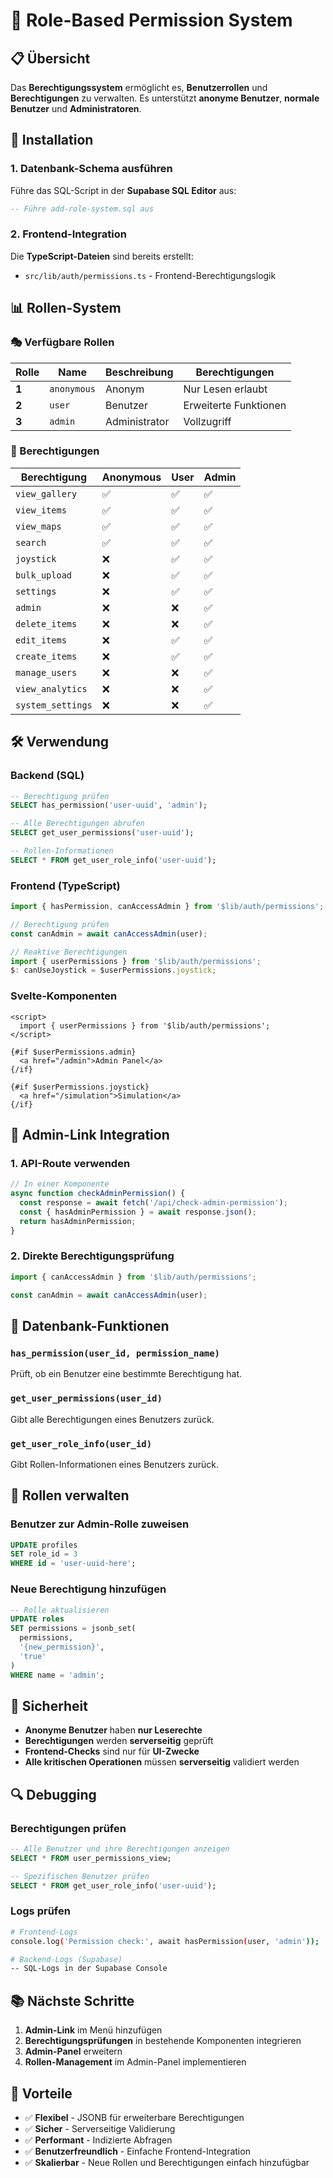 # 🎯 Role-Based Permission System

## 📋 Übersicht

Das **Berechtigungssystem** ermöglicht es, **Benutzerrollen** und **Berechtigungen** zu verwalten. Es unterstützt **anonyme Benutzer**, **normale Benutzer** und **Administratoren**.

## 🚀 Installation

### 1. Datenbank-Schema ausführen

Führe das SQL-Script in der **Supabase SQL Editor** aus:

```sql
-- Führe add-role-system.sql aus
```

### 2. Frontend-Integration

Die **TypeScript-Dateien** sind bereits erstellt:
- `src/lib/auth/permissions.ts` - Frontend-Berechtigungslogik

## 📊 Rollen-System

### 🎭 Verfügbare Rollen

| Rolle | Name | Beschreibung | Berechtigungen |
|-------|------|--------------|----------------|
| **1** | `anonymous` | Anonym | Nur Lesen erlaubt |
| **2** | `user` | Benutzer | Erweiterte Funktionen |
| **3** | `admin` | Administrator | Vollzugriff |

### 🔐 Berechtigungen

| Berechtigung | Anonymous | User | Admin |
|--------------|-----------|------|-------|
| `view_gallery` | ✅ | ✅ | ✅ |
| `view_items` | ✅ | ✅ | ✅ |
| `view_maps` | ✅ | ✅ | ✅ |
| `search` | ✅ | ✅ | ✅ |
| `joystick` | ❌ | ✅ | ✅ |
| `bulk_upload` | ❌ | ✅ | ✅ |
| `settings` | ❌ | ✅ | ✅ |
| `admin` | ❌ | ❌ | ✅ |
| `delete_items` | ❌ | ❌ | ✅ |
| `edit_items` | ❌ | ✅ | ✅ |
| `create_items` | ❌ | ✅ | ✅ |
| `manage_users` | ❌ | ❌ | ✅ |
| `view_analytics` | ❌ | ❌ | ✅ |
| `system_settings` | ❌ | ❌ | ✅ |

## 🛠️ Verwendung

### Backend (SQL)

```sql
-- Berechtigung prüfen
SELECT has_permission('user-uuid', 'admin');

-- Alle Berechtigungen abrufen
SELECT get_user_permissions('user-uuid');

-- Rollen-Informationen
SELECT * FROM get_user_role_info('user-uuid');
```

### Frontend (TypeScript)

```typescript
import { hasPermission, canAccessAdmin } from '$lib/auth/permissions';

// Berechtigung prüfen
const canAdmin = await canAccessAdmin(user);

// Reaktive Berechtigungen
import { userPermissions } from '$lib/auth/permissions';
$: canUseJoystick = $userPermissions.joystick;
```

### Svelte-Komponenten

```svelte
<script>
  import { userPermissions } from '$lib/auth/permissions';
</script>

{#if $userPermissions.admin}
  <a href="/admin">Admin Panel</a>
{/if}

{#if $userPermissions.joystick}
  <a href="/simulation">Simulation</a>
{/if}
```

## 🔧 Admin-Link Integration

### 1. API-Route verwenden

```typescript
// In einer Komponente
async function checkAdminPermission() {
  const response = await fetch('/api/check-admin-permission');
  const { hasAdminPermission } = await response.json();
  return hasAdminPermission;
}
```

### 2. Direkte Berechtigungsprüfung

```typescript
import { canAccessAdmin } from '$lib/auth/permissions';

const canAdmin = await canAccessAdmin(user);
```

## 📝 Datenbank-Funktionen

### `has_permission(user_id, permission_name)`
Prüft, ob ein Benutzer eine bestimmte Berechtigung hat.

### `get_user_permissions(user_id)`
Gibt alle Berechtigungen eines Benutzers zurück.

### `get_user_role_info(user_id)`
Gibt Rollen-Informationen eines Benutzers zurück.

## 🔄 Rollen verwalten

### Benutzer zur Admin-Rolle zuweisen

```sql
UPDATE profiles 
SET role_id = 3 
WHERE id = 'user-uuid-here';
```

### Neue Berechtigung hinzufügen

```sql
-- Rolle aktualisieren
UPDATE roles 
SET permissions = jsonb_set(
  permissions, 
  '{new_permission}', 
  'true'
) 
WHERE name = 'admin';
```

## 🚨 Sicherheit

- **Anonyme Benutzer** haben **nur Leserechte**
- **Berechtigungen** werden **serverseitig** geprüft
- **Frontend-Checks** sind nur für **UI-Zwecke**
- **Alle kritischen Operationen** müssen **serverseitig** validiert werden

## 🔍 Debugging

### Berechtigungen prüfen

```sql
-- Alle Benutzer und ihre Berechtigungen anzeigen
SELECT * FROM user_permissions_view;

-- Spezifischen Benutzer prüfen
SELECT * FROM get_user_role_info('user-uuid');
```

### Logs prüfen

```bash
# Frontend-Logs
console.log('Permission check:', await hasPermission(user, 'admin'));

# Backend-Logs (Supabase)
-- SQL-Logs in der Supabase Console
```

## 📚 Nächste Schritte

1. **Admin-Link** im Menü hinzufügen
2. **Berechtigungsprüfungen** in bestehende Komponenten integrieren
3. **Admin-Panel** erweitern
4. **Rollen-Management** im Admin-Panel implementieren

## 🎯 Vorteile

- ✅ **Flexibel** - JSONB für erweiterbare Berechtigungen
- ✅ **Sicher** - Serverseitige Validierung
- ✅ **Performant** - Indizierte Abfragen
- ✅ **Benutzerfreundlich** - Einfache Frontend-Integration
- ✅ **Skalierbar** - Neue Rollen und Berechtigungen einfach hinzufügbar 